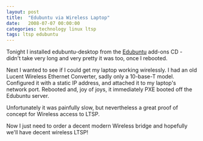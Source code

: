 ```yaml
---
layout: post
title:  "Edubuntu via Wireless Laptop"
date:   2008-07-07 00:00:00
categories: technology linux ltsp
tags: ltsp edubuntu
---
```


Tonight I installed edubuntu-desktop from the [Edubuntu] add-ons CD - didn't take very long and very pretty it was too, once I rebooted.

Next I wanted to see if I could get my laptop working wirelessly.  I had an old Lucent Wireless Ethernet Converter, sadly only a 10-base-T model.  Configured it with a static IP address, and attached it to my laptop's network port.  Rebooted and, joy of joys, it immediately PXE booted off the Edubuntu server.

<!--more-->

Unfortunately it was painfully slow, but nevertheless a great proof of concept for Wireless access to LTSP.

Now I just need to order a decent modern Wireless bridge and hopefully we'll have decent wireless LTSP!

[edubuntu]: https://www.edubuntu.org
